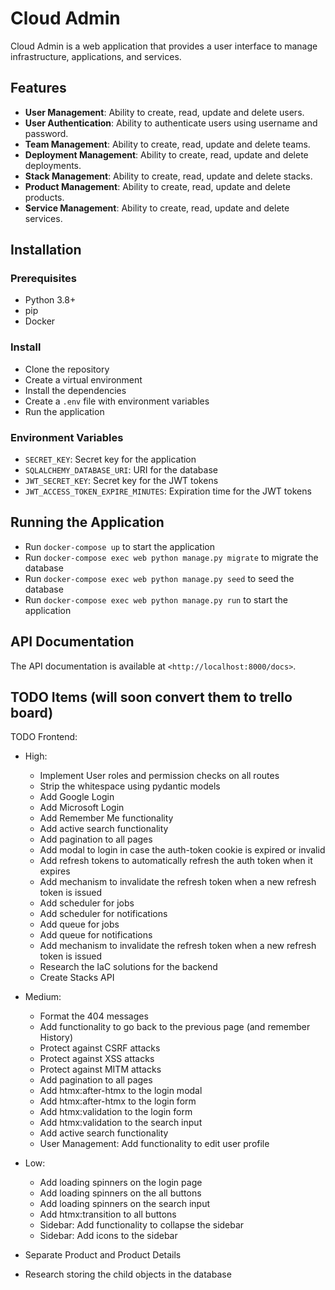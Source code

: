 Cloud Admin
============

Cloud Admin is a web application that provides a user interface to manage infrastructure, applications, and services.

Features
--------

*   **User Management**: Ability to create, read, update and delete users.
*   **User Authentication**: Ability to authenticate users using username and password.
*   **Team Management**: Ability to create, read, update and delete teams.
*   **Deployment Management**: Ability to create, read, update and delete deployments.
*   **Stack Management**: Ability to create, read, update and delete stacks.
*   **Product Management**: Ability to create, read, update and delete products.
*   **Service Management**: Ability to create, read, update and delete services.

Installation
------------

### Prerequisites

*   Python 3.8+
*   pip
*   Docker

### Install

*   Clone the repository
*   Create a virtual environment
*   Install the dependencies
*   Create a `.env` file with environment variables
*   Run the application

### Environment Variables

*   `SECRET_KEY`: Secret key for the application
*   `SQLALCHEMY_DATABASE_URI`: URI for the database
*   `JWT_SECRET_KEY`: Secret key for the JWT tokens
*   `JWT_ACCESS_TOKEN_EXPIRE_MINUTES`: Expiration time for the JWT tokens

Running the Application
-----------------------

*   Run `docker-compose up` to start the application
*   Run `docker-compose exec web python manage.py migrate` to migrate the database
*   Run `docker-compose exec web python manage.py seed` to seed the database
*   Run `docker-compose exec web python manage.py run` to start the application

API Documentation
-----------------

The API documentation is available at `<http://localhost:8000/docs>`.




## TODO Items (will soon convert them to trello board)

TODO Frontend:

- High:
    - Implement User roles and permission checks on all routes
    - Strip the whitespace using pydantic models
    - Add Google Login
    - Add Microsoft Login
    - Add Remember Me functionality
    - Add active search functionality
    - Add pagination to all pages
    - Add modal to login in case the auth-token cookie is expired or invalid
    - Add refresh tokens to automatically refresh the auth token when it expires
    - Add mechanism to invalidate the refresh token when a new refresh token is issued
    - Add scheduler for jobs
    - Add scheduler for notifications
    - Add queue for jobs
    - Add queue for notifications
    - Add mechanism to invalidate the refresh token when a new refresh token is issued
    - Research the IaC solutions for the backend
    - Create Stacks API

- Medium:
    - Format the 404 messages
    - Add functionality to go back to the previous page (and remember History)
    - Protect against CSRF attacks
    - Protect against XSS attacks
    - Protect against MITM attacks
    - Add pagination to all pages
    - Add htmx:after-htmx to the login modal
    - Add htmx:after-htmx to the login form
    - Add htmx:validation to the login form
    - Add htmx:validation to the search input
    - Add active search functionality
    - User Management: Add functionality to edit user profile

- Low:
    - Add loading spinners on the login page
    - Add loading spinners on the all buttons
    - Add loading spinners on the search input
    - Add htmx:transition to all buttons
    - Sidebar: Add functionality to collapse the sidebar
    - Sidebar: Add icons to the sidebar



- Separate Product and Product Details
- Research storing the child objects in the database